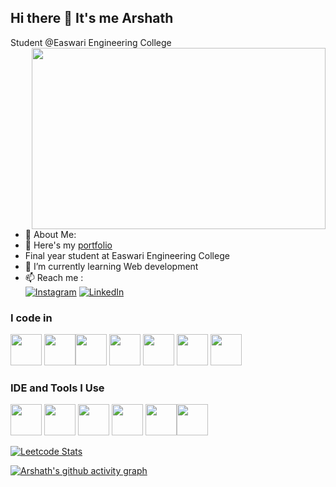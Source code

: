 ## Hi there 👋 It's me Arshath

Student @Easwari Engineering College
<img align="right" width="470" height="290" src="https://repository-images.githubusercontent.com/462900780/0a10af70-6cbf-46df-9071-0ff586a3b1d6">

- 💫 About Me:
- 🔭 Here's my [portfolio](https://arshath-ahamed.netlify.app/)
- Final year student at Easwari Engineering College                                          
- 🌱 I’m currently learning Web development
- 📫 Reach me :
<br /> [![Instagram](https://img.shields.io/badge/Instagram-%23E4405F.svg?logo=Instagram&logoColor=white)](https://instagram.com/arshathahamed10) [![LinkedIn](https://img.shields.io/badge/LinkedIn-%230077B5.svg?logo=linkedin&logoColor=white)](https://linkedin.com/in/arshathahamed10) 

### I code in
  <img height="50" width="50" src="https://img.icons8.com/color/48/000000/python.png" /> <img height="50" width="50" src="https://img.icons8.com/color/48/000000/c-programming.png" /><img height="50" width="50" src="https://img.icons8.com/color/48/000000/java-coffee-cup-logo.png" /> <img height="50" width="50" src="https://img.icons8.com/color/48/000000/html-5.png" /> <img height="50" width="50" src="https://img.icons8.com/color/48/000000/css3.png" /> <img height="50" width="50" src="https://img.icons8.com/color/48/000000/javascript.png"/> <img height="50" width="50" src="https://img.icons8.com/color/48/000000/mysql-logo.png"/> 

### IDE and Tools I Use
<img height="50" width="50" src="https://img.icons8.com/color/48/000000/visual-studio-code-2019.png"/> <img height="50" width="50" src="https://img.icons8.com/color/48/000000/pycharm.png"/> <img height="50" width="50" src="https://img.icons8.com/color/50/000000/git.png"/> <img height="50" src="https://img.icons8.com/officel/480/null/java-eclipse.png"/> <img height="50" src="https://img.icons8.com/color/480/null/notion--v1.png" /><img height="50" src="https://img.shields.io/badge/Netlify-00C7B7?style=for-the-badge&logo=netlify&logoColor=white"/>


<!--![LeetCode Stats](https://leetcard.jacoblin.cool/arshathahamedA?theme=dark&font=Abel&ext=heatmap)-->
[![Leetcode Stats](https://leetcard.jacoblin.cool/ShdwDev?ext=contest&theme=dark)](https://leetcode.com/shdwdev)

[![Arshath's github activity graph](https://github-readme-activity-graph.vercel.app/graph?username=ShdwDevv&bg_color=1d1b1c&color=8d869c&line=142eb3&point=4d15d1&area=true&hide_border=true)](https://github.com/ashutosh00710/github-readme-activity-graph)
